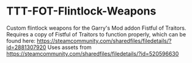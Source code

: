 # TTT-FOT-Flintlock-Weapons

Custom flintlock weapons for the Garry's Mod addon Fistful of Traitors.
Requires a copy of Fistful of Traitors to function properly, which can be found here: https://steamcommunity.com/sharedfiles/filedetails/?id=2881307920
Uses assets from https://steamcommunity.com/sharedfiles/filedetails/?id=520596630
